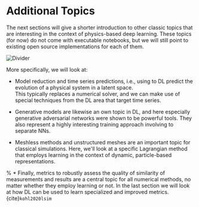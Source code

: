 Additional Topics
=======================

The next sections will give a shorter introduction to other classic topics that are 
interesting in the context of physics-based deep learning. These topics (for now) do
not come with executable notebooks, but we will still point to existing open source 
implementations for each of them.

![Divider](resources/divider4.jpg)

More specifically, we will look at:

* Model reduction and time series predictions, i.e., using to DL predict the evolution of a physical system in a latent space.	
  This typically replaces a numerical solver, and we can make use of special techniques from the DL area that target time series.

* Generative models are likewise an own topic in DL, and here especially generative adversarial networks were shown to be powerful tools. They also represent a highly interesting training approach involving to separate NNs.

* Meshless methods and unstructured meshes are an important topic for classical simulations. Here, we'll look at a specific Lagrangian method that employs learning in the context of dynamic, particle-based representations.

% * Finally, metrics to robustly assess the quality of similarity of measurements and results are a central topic for all numerical methods, no matter whether they employ learning or not. In the last section we will look at how DL can be used to learn specialized and improved metrics. {cite}`kohl2020lsim`

